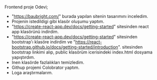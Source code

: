 Frontend proje Odevi;

- "https://baubright.com/" burada yapılan sitenin tasarımını inceledim.
- Projenin istedildigi gibi klasör oluşumu yaptım.
- "https://create-react-app.dev/docs/getting-started" sitesinden react app klasörünü indirdim.
- "https://create-react-app.dev/docs/getting-started" sitesinden bootstrap'ı klasöre indirdim ve "https://react-bootstrap.github.io/docs/getting-started/introduction". sitesinden bootstrap linkimi alıp, public klasörüm icerisindeki index.html dosyama yapıştırdım.
- Inen klasörde fazlalıkları temizledim.
- Githup projemi Colobrator yaptım.
- Loga araştırmalarım.
<!--<img src=/assets/images/logo/logo.png" alt="logo"></img>-->